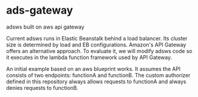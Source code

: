 # ads-gateway
adsws built on aws api gateway

Current adsws runs in Elastic Beanstalk behind a load balancer.  Its
cluster size is determined by load and EB configurations.  Amazon's
API Gateway offers an alternative approach.  To evaluate it, we will
modify adsws code so it executes in the lambda function framework used
by API Gateway.

An initial example based on an aws blueprint works.  It assumes the API
consists of two endpoints: functionA and functionB.  The custom
authorizer defined in this repository always allows requests to
functionA and always denies requests to functionB.